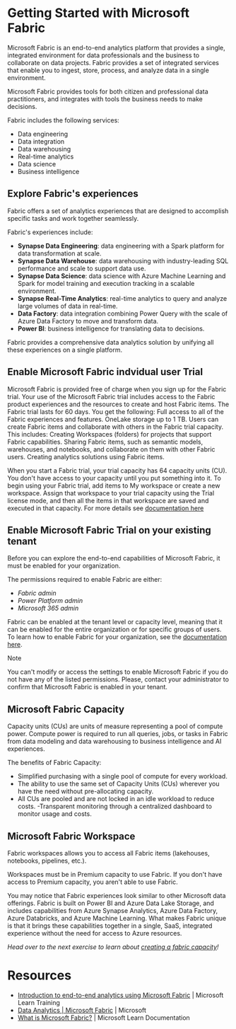 # Getting Started with Microsoft Fabric

Microsoft Fabric is an end-to-end analytics platform that provides a single, integrated environment for data professionals and the business to collaborate on data projects. Fabric provides a set of integrated services that enable you to ingest, store, process, and analyze data in a single environment.

Microsoft Fabric provides tools for both citizen and professional data practitioners, and integrates with tools the business needs to make decisions.

Fabric includes the following services:

- Data engineering
- Data integration
- Data warehousing
- Real-time analytics
- Data science
- Business intelligence

## Explore Fabric's experiences

Fabric offers a set of analytics experiences that are designed to accomplish specific tasks and work together seamlessly.

Fabric's experiences include:

- **Synapse Data Engineering**: data engineering with a Spark platform for data transformation at scale.
- **Synapse Data Warehouse**: data warehousing with industry-leading SQL performance and scale to support data use.
- **Synapse Data Science**: data science with Azure Machine Learning and Spark for model training and execution tracking in a scalable environment.
- **Synapse Real-Time Analytics**: real-time analytics to query and analyze large volumes of data in real-time.
- **Data Factory**: data integration combining Power Query with the scale of Azure Data Factory to move and transform data.
- **Power BI**: business intelligence for translating data to decisions.

Fabric provides a comprehensive data analytics solution by unifying all these experiences on a single platform.

## Enable Microsoft Fabric indvidual user Trial 
Microsoft Fabric is provided free of charge when you sign up for the Fabric trial. Your use of the Microsoft Fabric trial includes access to the Fabric product experiences and the resources to create and host Fabric items. The Fabric trial lasts for 60 days.
You get the following:
Full access to all of the Fabric experiences and features.
OneLake storage up to 1 TB.
Users can create Fabric items and collaborate with others in the Fabric trial capacity. This includes:
Creating Workspaces (folders) for projects that support Fabric capabilities.
Sharing Fabric items, such as semantic models, warehouses, and notebooks, and collaborate on them with other Fabric users.
Creating analytics solutions using Fabric items.

When you start a Fabric trial, your trial capacity has 64 capacity units (CU). You don't have access to your capacity until you put something into it. To begin using your Fabric trial, add items to My workspace or create a new workspace. Assign that workspace to your trial capacity using the Trial license mode, and then all the items in that workspace are saved and executed in that capacity.
For more details see [documentation here](https://learn.microsoft.com/en-gb/fabric/get-started/fabric-trial#administer-user-access-to-a-fabric-preview-trial/?WT.mc_id=academic-114547-leestott)

## Enable Microsoft Fabric Trial on your existing tenant

Before you can explore the end-to-end capabilities of Microsoft Fabric, it must be enabled for your organization.

The permissions required to enable Fabric are either:

- *Fabric admin*
- *Power Platform admin*
- *Microsoft 365 admin*

Fabric can be enabled at the tenant level or capacity level, meaning that it can be enabled for the entire organization or for specific groups of users. To learn how to enable Fabric for your organization, see the [documentation here](https://learn.microsoft.com/en-gb/fabric/admin/fabric-switch#enable-for-your-tenant/?WT.mc_id=academic-114547-leestott).

> [!NOTE]
> You can't modify or access the settings to enable Microsoft Fabric if you do not have any of the listed permissions. Please, contact your administrator to confirm that Microsoft Fabric is enabled in your tenant.

## Microsoft Fabric Capacity

Capacity units (CUs) are units of measure representing a pool of compute power. Compute power is required to run all queries, jobs, or tasks in Fabric from data modeling and data warehousing to business intelligence and AI experiences.

The benefits of Fabric Capacity:

- Simplified purchasing with a single pool of compute for every workload.
- The ability to use the same set of Capacity Units (CUs) wherever you have the need without pre-allocating capacity.
- All CUs are pooled and are not locked in an idle workload to reduce costs.
-Transparent monitoring through a centralized dashboard to monitor usage and costs.

## Microsoft Fabric Workspace

Fabric workspaces allows you to access all Fabric items (lakehouses, notebooks, pipelines, etc.).

Workspaces must be in Premium capacity to use Fabric. If you don't have access to Premium capacity, you aren't able to use Fabric.

You may notice that Fabric experiences look similar to other Microsoft data offerings. Fabric is built on Power BI and Azure Data Lake Storage, and includes capabilities from Azure Synapse Analytics, Azure Data Factory, Azure Databricks, and Azure Machine Learning. What makes Fabric unique is that it brings these capabilities together in a single, SaaS, integrated experience without the need for access to Azure resources.

*Head over to the next exercise to learn about [creating a fabric capacity](../01-create-fabric-capacity/README.md?WT.mc_id=academic-114547-leestott)!*

# Resources

- [Introduction to end-to-end analytics using Microsoft Fabric](https://learn.microsoft.com/training/modules/introduction-end-analytics-use-microsoft-fabric/?WT.mc_id=academic-114547-leestott) | Microsoft Learn Training
- [Data Analytics | Microsoft Fabric](https://www.microsoft.com/microsoft-fabric/?WT.mc_id=academic-114547-leestott) | Microsoft
- [What is Microsoft Fabric?](https://learn.microsoft.com/fabric/get-started/microsoft-fabric-overview/?WT.mc_id=academic-114547-leestott) | Microsoft Learn Documentation
